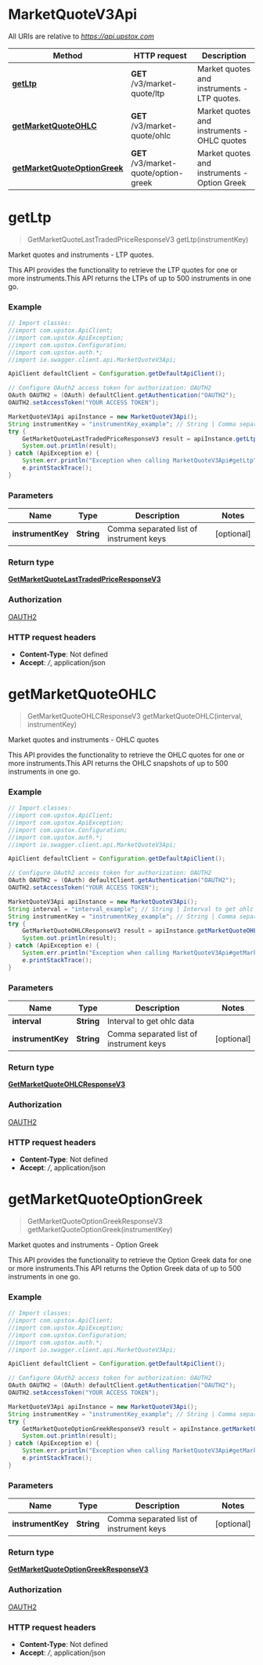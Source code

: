 # MarketQuoteV3Api

All URIs are relative to *https://api.upstox.com*

Method | HTTP request | Description
------------- | ------------- | -------------
[**getLtp**](MarketQuoteV3Api.md#getLtp) | **GET** /v3/market-quote/ltp | Market quotes and instruments - LTP quotes.
[**getMarketQuoteOHLC**](MarketQuoteV3Api.md#getMarketQuoteOHLC) | **GET** /v3/market-quote/ohlc | Market quotes and instruments - OHLC quotes
[**getMarketQuoteOptionGreek**](MarketQuoteV3Api.md#getMarketQuoteOptionGreek) | **GET** /v3/market-quote/option-greek | Market quotes and instruments - Option Greek

<a name="getLtp"></a>
# **getLtp**
> GetMarketQuoteLastTradedPriceResponseV3 getLtp(instrumentKey)

Market quotes and instruments - LTP quotes.

This API provides the functionality to retrieve the LTP quotes for one or more instruments.This API returns the LTPs of up to 500 instruments in one go.

### Example
```java
// Import classes:
//import com.upstox.ApiClient;
//import com.upstox.ApiException;
//import com.upstox.Configuration;
//import com.upstox.auth.*;
//import io.swagger.client.api.MarketQuoteV3Api;

ApiClient defaultClient = Configuration.getDefaultApiClient();

// Configure OAuth2 access token for authorization: OAUTH2
OAuth OAUTH2 = (OAuth) defaultClient.getAuthentication("OAUTH2");
OAUTH2.setAccessToken("YOUR ACCESS TOKEN");

MarketQuoteV3Api apiInstance = new MarketQuoteV3Api();
String instrumentKey = "instrumentKey_example"; // String | Comma separated list of instrument keys
try {
    GetMarketQuoteLastTradedPriceResponseV3 result = apiInstance.getLtp(instrumentKey);
    System.out.println(result);
} catch (ApiException e) {
    System.err.println("Exception when calling MarketQuoteV3Api#getLtp");
    e.printStackTrace();
}
```

### Parameters

Name | Type | Description  | Notes
------------- | ------------- | ------------- | -------------
 **instrumentKey** | **String**| Comma separated list of instrument keys | [optional]

### Return type

[**GetMarketQuoteLastTradedPriceResponseV3**](GetMarketQuoteLastTradedPriceResponseV3.md)

### Authorization

[OAUTH2](../README.md#OAUTH2)

### HTTP request headers

 - **Content-Type**: Not defined
 - **Accept**: */*, application/json

<a name="getMarketQuoteOHLC"></a>
# **getMarketQuoteOHLC**
> GetMarketQuoteOHLCResponseV3 getMarketQuoteOHLC(interval, instrumentKey)

Market quotes and instruments - OHLC quotes

This API provides the functionality to retrieve the OHLC quotes for one or more instruments.This API returns the OHLC snapshots of up to 500 instruments in one go.

### Example
```java
// Import classes:
//import com.upstox.ApiClient;
//import com.upstox.ApiException;
//import com.upstox.Configuration;
//import com.upstox.auth.*;
//import io.swagger.client.api.MarketQuoteV3Api;

ApiClient defaultClient = Configuration.getDefaultApiClient();

// Configure OAuth2 access token for authorization: OAUTH2
OAuth OAUTH2 = (OAuth) defaultClient.getAuthentication("OAUTH2");
OAUTH2.setAccessToken("YOUR ACCESS TOKEN");

MarketQuoteV3Api apiInstance = new MarketQuoteV3Api();
String interval = "interval_example"; // String | Interval to get ohlc data
String instrumentKey = "instrumentKey_example"; // String | Comma separated list of instrument keys
try {
    GetMarketQuoteOHLCResponseV3 result = apiInstance.getMarketQuoteOHLC(interval, instrumentKey);
    System.out.println(result);
} catch (ApiException e) {
    System.err.println("Exception when calling MarketQuoteV3Api#getMarketQuoteOHLC");
    e.printStackTrace();
}
```

### Parameters

Name | Type | Description  | Notes
------------- | ------------- | ------------- | -------------
 **interval** | **String**| Interval to get ohlc data |
 **instrumentKey** | **String**| Comma separated list of instrument keys | [optional]

### Return type

[**GetMarketQuoteOHLCResponseV3**](GetMarketQuoteOHLCResponseV3.md)

### Authorization

[OAUTH2](../README.md#OAUTH2)

### HTTP request headers

 - **Content-Type**: Not defined
 - **Accept**: */*, application/json

<a name="getMarketQuoteOptionGreek"></a>
# **getMarketQuoteOptionGreek**
> GetMarketQuoteOptionGreekResponseV3 getMarketQuoteOptionGreek(instrumentKey)

Market quotes and instruments - Option Greek

This API provides the functionality to retrieve the Option Greek data for one or more instruments.This API returns the Option Greek data of up to 500 instruments in one go.

### Example
```java
// Import classes:
//import com.upstox.ApiClient;
//import com.upstox.ApiException;
//import com.upstox.Configuration;
//import com.upstox.auth.*;
//import io.swagger.client.api.MarketQuoteV3Api;

ApiClient defaultClient = Configuration.getDefaultApiClient();

// Configure OAuth2 access token for authorization: OAUTH2
OAuth OAUTH2 = (OAuth) defaultClient.getAuthentication("OAUTH2");
OAUTH2.setAccessToken("YOUR ACCESS TOKEN");

MarketQuoteV3Api apiInstance = new MarketQuoteV3Api();
String instrumentKey = "instrumentKey_example"; // String | Comma separated list of instrument keys
try {
    GetMarketQuoteOptionGreekResponseV3 result = apiInstance.getMarketQuoteOptionGreek(instrumentKey);
    System.out.println(result);
} catch (ApiException e) {
    System.err.println("Exception when calling MarketQuoteV3Api#getMarketQuoteOptionGreek");
    e.printStackTrace();
}
```

### Parameters

Name | Type | Description  | Notes
------------- | ------------- | ------------- | -------------
 **instrumentKey** | **String**| Comma separated list of instrument keys | [optional]

### Return type

[**GetMarketQuoteOptionGreekResponseV3**](GetMarketQuoteOptionGreekResponseV3.md)

### Authorization

[OAUTH2](../README.md#OAUTH2)

### HTTP request headers

 - **Content-Type**: Not defined
 - **Accept**: */*, application/json

